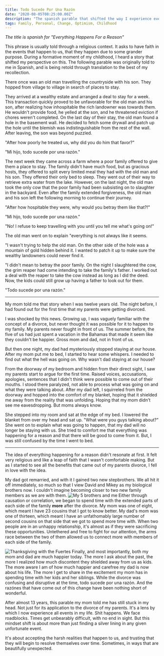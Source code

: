 ```yaml
---
title: Todo Sucede Por Una Razón
date: "2020-08-05T08:25:00.00Z"
description: "The spanish parable that shifted the way I experience events that happen to me."
tags: Family, Personal, Change, Optimism, Childhood
---
```


_The title is spanish for "Everything Happens For a Reason"_

This phrase is usually told through a religious context. It asks to have faith in the events that happen to us, that they happen due to some grander purpose. During a formative moment of my childhood, I heard a story that shifted my perspective on this. The following parable was originally told to me in Spanish, and is being retold through translation to the best of my recollection.

There once was an old man travelling the countryside with his son. They hopped from village to village in search of places to stay.

They arrived at a wealthy estate and arranged a deal to stay for a week. This transaction quickly proved to be unfavorable for the old man and his son, after realizing how inhospitable the rich landowner was towards them. He wouldn't provide food, he yelled at the son, and he threatened eviction if chores weren't completed. On the last day of their stay, the old man found a hole in the basement wall. He decided to fetch some drywall and patch up the hole until the blemish was indistinguishable from the rest of the wall. After leaving, the son was beyond puzzled.

"After how poorly he treated us, why did you do him that favor?"

"Mi hijo, todo sucede por una razón."

The next week they came across a farm where a poor family offered to give them a place to stay. The family didn't have much food, but as gracious hosts, they offered to split every limited meal they had with the old man and his son. They offered their only bed to sleep. They went out of their way to retrieve extra water from the lake. However, on the last night, the old man took the only cow that the poor family had been subsisting on to slaughter in the backyard. Even after the family extended forgiveness, the old man and his son left the following morning to continue their journey.

"After how hospitable they were, why would you betray them like that?!"

"Mi hijo, todo sucede por una razón."

"No! I refuse to keep travelling with you until you tell me what's going on!"

The old man went on to explain "everything is not always like it seems. 

"I wasn't trying to help the old man. On the other side of the hole was a mountain of gold hidden behind it. I wanted to patch it up to make sure the wealthy landowners could never find it. 

"I didn't mean to betray the poor family. On the night I slaughtered the cow, the grim reaper had come intending to take the family's father. I worked out a deal with the reaper to take the cow instead as long as I did the deed. Now, the kids could still grow up having a father to look out for them. 

"Todo sucede por una razón."

---

My mom told me that story when I was twelve years old. The night before, I had found out for the first time that my parents were getting divorced.

I was shocked by this news. Growing up, I was vaguely familiar with the concept of a divorce, but never thought it was possible for it to happen to my family. My parents never fought in front of us. The summer before, the five of us had just spent a vacation in the Bahamas that made it seem like they couldn't be happier. Gross mom and dad, not in front of us.

But then one night, my dad had mysteriously stopped staying at our house. After my mom put me to bed, I started to hear some whispers. I needed to find out what the hell was going on. Why wasn't dad staying at our house?

From the doorway of my bedroom and hidden from their direct sight, I saw my parents start to argue for the first time. Raised voices, accusations, apologies, sentences that I didn't think were possible to come out of their mouths. I stood there paralyzed, not able to process what was going on and what they were talking about. After my dad left, I squirreled from the doorway and hopped into the comfort of my blanket, hoping that it shielded me away from the reality that was unfolding. Hoping that my mom didn't see me eavesdropping. But moms always know.

She stepped into my room and sat at the edge of my bed. I lowered the blanket from over my head and sat up. "What were you guys talking about?" She went on to explain what was going to happen, that my dad will no longer be staying with us. She tried to comfort me that everything was happening for a reason and that there will be good to come from it. But, I was still confused by the time I went to bed.

---

The idea of everything happening for a reason didn't resonate at first. It felt very religious and like a leap of faith that I wasn't comfortable making. But as I started to see all the benefits that came out of my parents divorce, I fell in love with the idea.

My dad got remarried, and with it I gained two new stepbrothers. We all hit it off immediately, so much so that I view David and Mikey as my biological brothers now. I couldn't imagine becoming closer to two new family members as we are with them.
![_My 5 brothers and me_](./brothers.png)
Either through causation or correlation, we began to spend time with the extended parts of each side of the family **more** after the divorce. My mom was one of eight, which meant I have 23 cousins that I got to know better. My dad's mom was one of thirteen, which meant I have an unfathomably large number of second cousins on that side that we got to spend more time with. When two people are in an unhappy relationship, it's almost as if they were sacrificing these opportunities. Untethered and free to fight for our attention, the arms race between the two of them allowed us to connect more with members of each side of the family.

![_Thanksgiving with the Fuertes_](./fuertes.png)
Finally, and most importantly, both my mom and dad are much happier today. The more I ask about the past, the more I realized how much discontent they shielded away from us as kids. The more aware I am of how much happier and carefree my dad is now about his life. The more I get to share in the excitement my mom has in spending time with her kids and her siblings. While the divorce was confusing and disruptive at the time, todo sucede por una razón. And the razónes that have come out of this change have been nothing short of wonderful.

After almost 13 years, this parable my mom told me has still stuck in my head. Not just for its application to the divorce of my parents. It's a lens by which I now experience all events in my life. Shit happens. We face roadblocks. Times get unbearably difficult, with no end in sight. But this mindset shift is about more than just finding a silver lining in any given unfortunate event.

It's about accepting the harsh realities that happen to us, and trusting that they will begin to resolve themselves over time. Sometimes, in ways that are beautifully unexpected.
